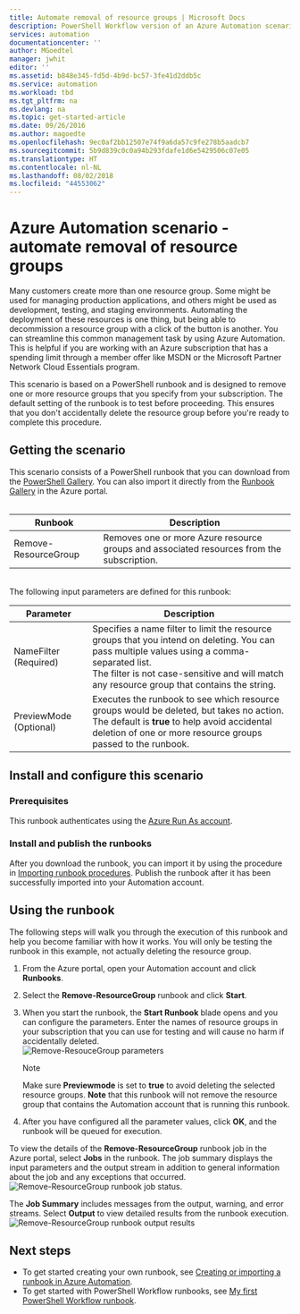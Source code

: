 ```yaml
---
title: Automate removal of resource groups | Microsoft Docs
description: PowerShell Workflow version of an Azure Automation scenario including runbooks to remove all resource groups in your subscription.
services: automation
documentationcenter: ''
author: MGoedtel
manager: jwhit
editor: ''
ms.assetid: b848e345-fd5d-4b9d-bc57-3fe41d2ddb5c
ms.service: automation
ms.workload: tbd
ms.tgt_pltfrm: na
ms.devlang: na
ms.topic: get-started-article
ms.date: 09/26/2016
ms.author: magoedte
ms.openlocfilehash: 9ec0af2bb12507e74f9a6da57c9fe278b5aadcb7
ms.sourcegitcommit: 5b9d839c0c0a94b293fdafe1d6e5429506c07e05
ms.translationtype: HT
ms.contentlocale: nl-NL
ms.lasthandoff: 08/02/2018
ms.locfileid: "44553062"
---
```

# <a name="azure-automation-scenario---automate-removal-of-resource-groups"></a>Azure Automation scenario - automate removal of resource groups
Many customers create more than one resource group. Some might be used for managing production applications, and others might be used as development, testing, and staging environments. Automating the deployment of these resources is one thing, but being able to decommission a resource group with a click of the button is another. You can streamline this common management task by using Azure Automation. This is helpful if you are working with an Azure subscription that has a spending limit through a member offer like MSDN or the Microsoft Partner Network Cloud Essentials program.

This scenario is based on a PowerShell runbook and is designed to remove one or more resource groups that you specify from your subscription. The default setting of the runbook is to test before proceeding. This ensures that you don't accidentally delete the resource group before you're ready to complete this procedure.   

## <a name="getting-the-scenario"></a>Getting the scenario
This scenario consists of a PowerShell runbook that you can download from the [PowerShell Gallery](https://www.powershellgallery.com/packages/Remove-ResourceGroup/1.0/DisplayScript). You can also import it directly from the [Runbook Gallery](automation-runbook-gallery.md) in the Azure portal.<br><br>

| Runbook | Description |
| --- | --- |
| Remove-ResourceGroup |Removes one or more Azure resource groups and associated resources from the subscription. |

<br>
The following input parameters are defined for this runbook:

| Parameter | Description |
| --- | --- |
| NameFilter (Required) |Specifies a name filter to limit the resource groups that you intend on deleting. You can pass multiple values using a comma-separated list.<br>The filter is not case-sensitive and will match any resource group that contains the string. |
| PreviewMode (Optional) |Executes the runbook to see which resource groups would be deleted, but takes no action.<br>The default is **true** to help avoid accidental deletion of one or more resource groups passed to the runbook. |

## <a name="install-and-configure-this-scenario"></a>Install and configure this scenario
### <a name="prerequisites"></a>Prerequisites
This runbook authenticates using the [Azure Run As account](automation-sec-configure-azure-runas-account.md).    

### <a name="install-and-publish-the-runbooks"></a>Install and publish the runbooks
After you download the runbook, you can import it by using the procedure in [Importing runbook procedures](automation-creating-importing-runbook.md#importing-a-runbook-from-a-file-into-azure-automation). Publish the runbook after it has been successfully imported into your Automation account.

## <a name="using-the-runbook"></a>Using the runbook
The following steps will walk you through the execution of this runbook and help you become familiar with how it works. You will only be testing the runbook in this example, not actually deleting the resource group.  

1. From the Azure portal, open your Automation account and click **Runbooks**.
2. Select the **Remove-ResourceGroup** runbook and click **Start**.
3. When you start the runbook, the **Start Runbook** blade opens and you can configure the parameters. Enter the names of resource groups in your subscription that you can use for testing and will cause no harm if accidentally deleted.<br> ![Remove-ResouceGroup parameters](https://docstestmedia1.blob.core.windows.net/azure-media/articles/automation/media/automation-scenario-remove-resourcegroup/remove-resourcegroup-input-parameters.png)

   > [!NOTE]
   > Make sure **Previewmode** is set to **true** to avoid deleting the selected resource groups.  **Note** that this runbook will not remove the resource group that contains the Automation account that is running this runbook.  
   >
   >
4. After you have configured all the parameter values, click **OK**, and the runbook will be queued for execution.  

To view the details of the **Remove-ResourceGroup** runbook job in the Azure portal, select **Jobs** in the runbook. The job summary displays the input parameters and the output stream in addition to general information about the job and any exceptions that occurred.<br> ![Remove-ResourceGroup runbook job status](https://docstestmedia1.blob.core.windows.net/azure-media/articles/automation/media/automation-scenario-remove-resourcegroup/remove-resourcegroup-runbook-job-status.png).

The **Job Summary** includes messages from the output, warning, and error streams. Select **Output** to view detailed results from the runbook execution.<br> ![Remove-ResourceGroup runbook output results](https://docstestmedia1.blob.core.windows.net/azure-media/articles/automation/media/automation-scenario-remove-resourcegroup/remove-resourcegroup-runbook-job-output.png)

## <a name="next-steps"></a>Next steps
* To get started creating your own runbook, see [Creating or importing a runbook in Azure Automation](automation-creating-importing-runbook.md).
* To get started with PowerShell Workflow runbooks, see [My first PowerShell Workflow runbook](automation-first-runbook-textual.md).



